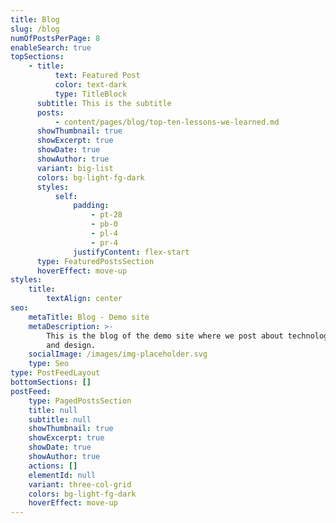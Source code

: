 ```yaml
---
title: Blog
slug: /blog
numOfPostsPerPage: 8
enableSearch: true
topSections:
    - title:
          text: Featured Post
          color: text-dark
          type: TitleBlock
      subtitle: This is the subtitle
      posts:
          - content/pages/blog/top-ten-lessons-we-learned.md
      showThumbnail: true
      showExcerpt: true
      showDate: true
      showAuthor: true
      variant: big-list
      colors: bg-light-fg-dark
      styles:
          self:
              padding:
                  - pt-28
                  - pb-0
                  - pl-4
                  - pr-4
              justifyContent: flex-start
      type: FeaturedPostsSection
      hoverEffect: move-up
styles:
    title:
        textAlign: center
seo:
    metaTitle: Blog - Demo site
    metaDescription: >-
        This is the blog of the demo site where we post about technology, product,
        and design.
    socialImage: /images/img-placeholder.svg
    type: Seo
type: PostFeedLayout
bottomSections: []
postFeed:
    type: PagedPostsSection
    title: null
    subtitle: null
    showThumbnail: true
    showExcerpt: true
    showDate: true
    showAuthor: true
    actions: []
    elementId: null
    variant: three-col-grid
    colors: bg-light-fg-dark
    hoverEffect: move-up
---
```

